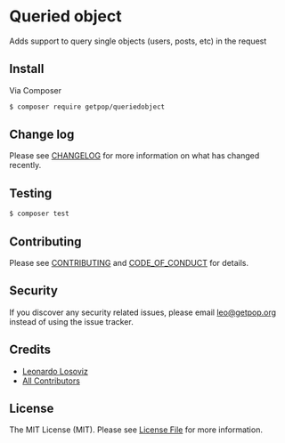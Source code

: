# Queried object

<!--
[![Latest Version on Packagist][ico-version]][link-packagist]
[![Software License][ico-license]](LICENSE.md)
[![Build Status][ico-travis]][link-travis]
[![Coverage Status][ico-scrutinizer]][link-scrutinizer]
[![Quality Score][ico-code-quality]][link-code-quality]
[![Total Downloads][ico-downloads]][link-downloads]
-->

Adds support to query single objects (users, posts, etc) in the request


## Install

Via Composer

``` bash
$ composer require getpop/queriedobject
```

<!--
## Usage

``` php
```
-->

## Change log

Please see [CHANGELOG](CHANGELOG.md) for more information on what has changed recently.

## Testing

``` bash
$ composer test
```

## Contributing

Please see [CONTRIBUTING](CONTRIBUTING.md) and [CODE_OF_CONDUCT](CODE_OF_CONDUCT.md) for details.

## Security

If you discover any security related issues, please email leo@getpop.org instead of using the issue tracker.

## Credits

- [Leonardo Losoviz][link-author]
- [All Contributors][link-contributors]

## License

The MIT License (MIT). Please see [License File](LICENSE.md) for more information.

[ico-version]: https://img.shields.io/packagist/v/getpop/queriedobject.svg?style=flat-square
[ico-license]: https://img.shields.io/badge/license-MIT-brightgreen.svg?style=flat-square
[ico-travis]: https://img.shields.io/travis/getpop/queriedobject/master.svg?style=flat-square
[ico-scrutinizer]: https://img.shields.io/scrutinizer/coverage/g/getpop/queriedobject.svg?style=flat-square
[ico-code-quality]: https://img.shields.io/scrutinizer/g/getpop/queriedobject.svg?style=flat-square
[ico-downloads]: https://img.shields.io/packagist/dt/getpop/queriedobject.svg?style=flat-square

[link-packagist]: https://packagist.org/packages/getpop/queriedobject
[link-travis]: https://travis-ci.org/getpop/queriedobject
[link-scrutinizer]: https://scrutinizer-ci.com/g/getpop/queriedobject/code-structure
[link-code-quality]: https://scrutinizer-ci.com/g/getpop/queriedobject
[link-downloads]: https://packagist.org/packages/getpop/queriedobject
[link-author]: https://github.com/leoloso
[link-contributors]: ../../contributors
